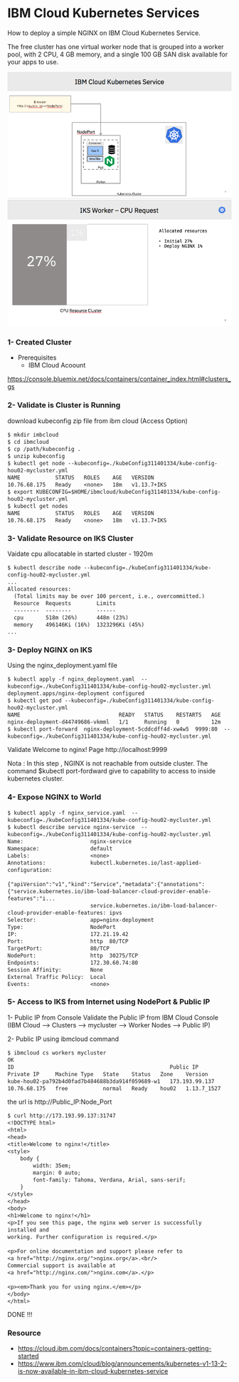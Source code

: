 # IBM Cloud Kubernetes Services 

How to deploy a simple NGINX on IBM Cloud Kubernetes Service.

The free cluster has one virtual worker node that is grouped into a worker pool, with 2 CPU, 4 GB memory, and a single 100 GB SAN disk available for your apps to use. 

![IBM Cloud Kubernetes Service](/IKS_01.png)
![Resource Cluster](/IKS_02.png)


### 1- Created Cluster 
* Prerequisites 
  - IBM Cloud Acoount 

https://console.bluemix.net/docs/containers/container_index.html#clusters_gs

### 2- Validate is Cluster is Running 

download kubeconfig zip file from ibm cloud (Access Option)
```
$ mkdir imbcloud
$ cd ibmcloud
$ cp /path/kubeconfig . 
$ unzip kubeconfig
$ kubectl get node --kubeconfig=./kubeConfig311401334/kube-config-hou02-mycluster.yml
NAME           STATUS   ROLES    AGE   VERSION
10.76.68.175   Ready    <none>   18m   v1.13.7+IKS
$ export KUBECONFIG=$HOME/ibmcloud/kubeConfig311401334/kube-config-hou02-mycluster.yml
$ kubectl get nodes 
NAME           STATUS   ROLES    AGE   VERSION
10.76.68.175   Ready    <none>   18m   v1.13.7+IKS
```
### 3- Validate Resource on IKS Cluster 

Vaidate cpu allocatable in started cluster - 1920m

```
$ kubectl describe node --kubeconfig=./kubeConfig311401334/kube-config-hou02-mycluster.yml
...
Allocated resources:
  (Total limits may be over 100 percent, i.e., overcommitted.)
  Resource  Requests        Limits
  --------  --------        ------
  cpu       518m (26%)      448m (23%)
  memory    496146Ki (16%)  1323296Ki (45%)
...

```

### 3- Deploy NGINX on IKS

Using the nginx_deployment.yaml file 

```
$ kubectl apply -f nginx_deployment.yaml  --kubeconfig=./kubeConfig311401334/kube-config-hou02-mycluster.yml
deployment.apps/nginx-deployment configured
$ kubectl get pod --kubeconfig=./kubeConfig311401334/kube-config-hou02-mycluster.yml
NAME                               READY   STATUS    RESTARTS   AGE
nginx-deployment-d44749686-vkmml   1/1     Running   0          12m
$ kubectl port-forward  nginx-deployment-5cddcdff4d-xw4w5  9999:80  --kubeconfig=./kubeConfig311401334/kube-config-hou02-mycluster.yml
```
Validate Welcome to nginx! Page  http://localhost:9999 

Nota : In this step , NGINX is not reachable from outside cluster. The command $kubectl port-fordward give to capability to access to inside kubernetes cluster.  

### 4- Expose NGINX to World 

```
$ kubectl apply -f nginx_service.yaml  --kubeconfig=./kubeConfig311401334/kube-config-hou02-mycluster.yml
$ kubectl describe service nginx-service  --kubeconfig=./kubeConfig311401334/kube-config-hou02-mycluster.yml
Name:                     nginx-service
Namespace:                default
Labels:                   <none>
Annotations:              kubectl.kubernetes.io/last-applied-configuration:
                            {"apiVersion":"v1","kind":"Service","metadata":{"annotations":{"service.kubernetes.io/ibm-load-balancer-cloud-provider-enable-features":"i...
                          service.kubernetes.io/ibm-load-balancer-cloud-provider-enable-features: ipvs
Selector:                 app=nginx-deployment
Type:                     NodePort
IP:                       172.21.19.42
Port:                     http  80/TCP
TargetPort:               80/TCP
NodePort:                 http  30275/TCP
Endpoints:                172.30.60.74:80
Session Affinity:         None
External Traffic Policy:  Local
Events:                   <none>
```

### 5- Access to IKS from Internet using NodePort & Public IP  

1- Public IP from Console 
Validate the Public IP from IBM Cloud Console (IBM Cloud --> Clusters --> mycluster --> Worker Nodes --> Public IP)

2- Public IP using ibmcloud command 

```
$ ibmcloud cs workers mycluster
OK
ID                                                 Public IP        Private IP     Machine Type   State    Status   Zone    Version   
kube-hou02-pa792b4d0fad7b484688b3da914f059689-w1   173.193.99.137   10.76.68.175   free           normal   Ready    hou02   1.13.7_1527  
```

the url is http://Public_IP:Node_Port

```
$ curl http://173.193.99.137:31747 
<!DOCTYPE html>
<html>
<head>
<title>Welcome to nginx!</title>
<style>
    body {
        width: 35em;
        margin: 0 auto;
        font-family: Tahoma, Verdana, Arial, sans-serif;
    }
</style>
</head>
<body>
<h1>Welcome to nginx!</h1>
<p>If you see this page, the nginx web server is successfully installed and
working. Further configuration is required.</p>

<p>For online documentation and support please refer to
<a href="http://nginx.org/">nginx.org</a>.<br/>
Commercial support is available at
<a href="http://nginx.com/">nginx.com</a>.</p>

<p><em>Thank you for using nginx.</em></p>
</body>
</html>
```
DONE !!!

### Resource 

+ https://cloud.ibm.com/docs/containers?topic=containers-getting-started
+ https://www.ibm.com/cloud/blog/announcements/kubernetes-v1-13-2-is-now-available-in-ibm-cloud-kubernetes-service

